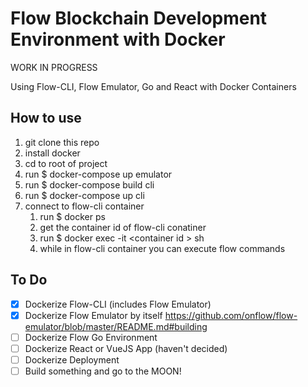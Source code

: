 # Flow Blockchain Development Environment with Docker

WORK IN PROGRESS

Using Flow-CLI, Flow Emulator, Go and React with Docker Containers

## How to use

1. git clone this repo
2. install docker
3. cd to root of project
4. run $ docker-compose up emulator
5. run $ docker-compose build cli
6. run $ docker-compose up cli
7. connect to flow-cli container
   1. run $ docker ps
   2. get the container id of flow-cli conatiner
   3. run $ docker exec -it \<container id \> sh
   4. while in flow-cli container you can execute flow commands

## To Do

- [x] Dockerize Flow-CLI (includes Flow Emulator)
- [x] Dockerize Flow Emulator by itself https://github.com/onflow/flow-emulator/blob/master/README.md#building
- [ ] Dockerize Flow Go Environment
- [ ] Dockerize React or VueJS App (haven't decided)
- [ ] Dockerize Deployment
- [ ] Build something and go to the MOON!
